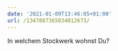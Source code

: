 ```yaml
---
date: '2021-01-09T13:46:05+01:00'
url: /1347887365034012673/
---
```

In welchem Stockwerk wohnst Du?

